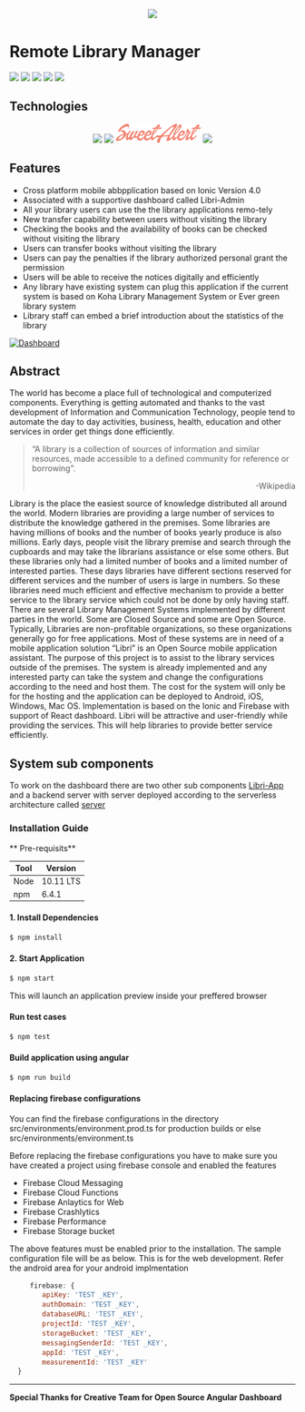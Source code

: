 <p align="center">
  <img width="460" " src="https://firebasestorage.googleapis.com/v0/b/libri-238805.appspot.com/o/libri%20logo.png?alt=media&token=bec48934-d1c2-467f-b6d3-af1538aecaeb" />
</p>

# Remote Library Manager

![](https://img.shields.io/github/issues/LakshanKarunathilake/libri-admin)
![](https://img.shields.io/github/forks/LakshanKarunathilake/libri-admin)
![](https://img.shields.io/github/stars/LakshanKarunathilake/libri-admin) ![](https://img.shields.io/github/license/LakshanKarunathilake/libri-admin)
![](https://img.shields.io/github/repo-size/lakshankarunathilake/libri-admin)

## Technologies

<p align="center" > 
  <img width="120" " src="https://avatars0.githubusercontent.com/u/20172349?s=280&v=4" />
  <img width="100" " src="https://angular.io/assets/images/logos/angular/angular.png" />
    <img width="150" " src="https://raw.githubusercontent.com/t4t5/sweetalert/e3c2085473a0eb5a6b022e43eb22e746380bb955/assets/logotype.png" />
<img width="80" " src="https://firebase.google.com/downloads/brand-guidelines/PNG/logo-vertical.png" />

</p>

## Features

- Cross platform mobile abbpplication based on Ionic Version 4.0
- Associated with a supportive dashboard called Libri-Admin
- All your library users can use the the library applications remo-tely
- New transfer capability between users without visiting the library
- Checking the books and the availability of books can be checked without visiting the library
- Users can transfer books without visiting the library
- Users can pay the penalties if the library authorized personal grant the permission
- Users will be able to receive the notices digitally and efficiently
- Any library have existing system can plug this application if the current system is based on Koha Library Management System or Ever green library system
- Library staff can embed a brief introduction about the statistics of the library

[![Dashboard](https://firebasestorage.googleapis.com/v0/b/libri-238805.appspot.com/o/dashbaord.PNG?alt=media&token=64caa564-3e60-4255-aa0f-2fec565f56ef 'Dashboard')](https://firebasestorage.googleapis.com/v0/b/libri-238805.appspot.com/o/dashbaord.PNG?alt=media&token=64caa564-3e60-4255-aa0f-2fec565f56ef 'Dashboard')

## Abstract

The world has become a place full of technological and computerized components. Everything is getting automated and thanks to the vast development of Information and Communication Technology, people tend to automate the day to day activities, business, health, education and other services in order get things done efficiently.

> “A library is a collection of sources of information and similar resources, made accessible to a defined community for reference or borrowing”.
>
> <p align="right">-Wikipedia </p>

Library is the place the easiest source of knowledge distributed all around the world. Modern libraries are providing a large number of services to distribute the knowledge gathered in the premises. Some libraries are having millions of books and the number of books yearly produce is also millions. Early days, people visit the library premise and search through the cupboards and may take the librarians assistance or else some others. But these libraries only had a limited number of books and a limited number of interested parties. These days libraries have different sections reserved for different services and the number of users is large in numbers. So these libraries need much efficient and effective mechanism to provide a better service to the library service which could not be done by only having staff.
There are several Library Management Systems implemented by different parties in the world. Some are Closed Source and some are Open Source. Typically, Libraries are non-profitable organizations, so these organizations generally go for free applications. Most of these systems are in need of a mobile application solution
“Libri” is an Open Source mobile application assistant. The purpose of this project is to assist to the library services outside of the premises. The system is already implemented and any interested party can take the system and change the configurations according to the need and host them. The cost for the system will only be for the hosting and the application can be deployed to Android, iOS, Windows, Mac OS. Implementation is based on the Ionic and Firebase with support of React dashboard. Libri will be attractive and user-friendly while providing the services. This will help libraries to provide better service efficiently.

## System sub components

To work on the dashboard there are two other sub components [Libri-App](https://github.com/LakshanKarunathilake/libri-app) and a backend server with server deployed according to the serverless architecture called [server](https://github.com/LakshanKarunathilake/Libri-server)

### Installation Guide

** Pre-requisits**

| Tool | Version   |
| ---- | --------- |
| Node | 10.11 LTS |
| npm  | 6.4.1     |

#### 1. Install Dependencies

```sh
$ npm install
```

#### 2. Start Application

```sh
$ npm start
```

This will launch an application preview inside your preffered browser

#### Run test cases

```sh
$ npm test
```

#### Build application using angular

```sh
$ npm run build
```

#### Replacing firebase configurations

You can find the firebase configurations in the directory src/environments/environment.prod.ts for production builds or else src/environments/environment.ts

Before replacing the firebase configurations you have to make sure you have created a project using firebase console and enabled the features

- Firebase Cloud Messaging
- Firebase Cloud Functions
- Firebase Anlaytics for Web
- Firebase Crashlytics
- Firebase Performance
- Firebase Storage bucket

The above features must be enabled prior to the installation. The sample configuration file will be as below. This is for the web development. Refer the android area for your android implmentation

```javascript
	 firebase: {
		apiKey: 'TEST _KEY',
		authDomain: 'TEST _KEY',
		databaseURL: 'TEST _KEY',
		projectId: 'TEST _KEY',
		storageBucket: 'TEST _KEY',
		messagingSenderId: 'TEST _KEY',
		appId: 'TEST _KEY',
		measurementId: 'TEST _KEY'
  }
```

---

**Special Thanks for Creative Team for Open Source Angular Dashboard**
